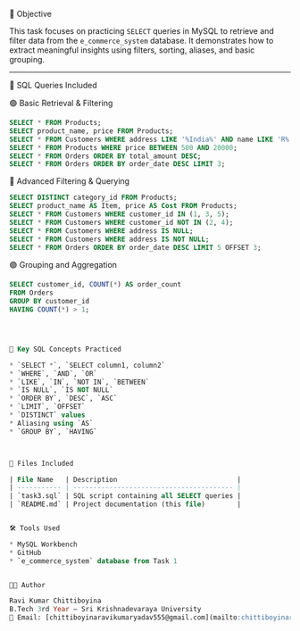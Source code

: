 📌 Objective

This task focuses on practicing `SELECT` queries in MySQL to retrieve and filter data from the `e_commerce_system` database. It demonstrates how to extract meaningful insights using filters, sorting, aliases, and basic grouping.

---

🧾 SQL Queries Included

🟢 Basic Retrieval & Filtering
```sql
SELECT * FROM Products;
SELECT product_name, price FROM Products;
SELECT * FROM Customers WHERE address LIKE '%India%' AND name LIKE 'R%';
SELECT * FROM Products WHERE price BETWEEN 500 AND 20000;
SELECT * FROM Orders ORDER BY total_amount DESC;
SELECT * FROM Orders ORDER BY order_date DESC LIMIT 3;
````

🔵 Advanced Filtering & Querying

```sql
SELECT DISTINCT category_id FROM Products;
SELECT product_name AS Item, price AS Cost FROM Products;
SELECT * FROM Customers WHERE customer_id IN (1, 3, 5);
SELECT * FROM Customers WHERE customer_id NOT IN (2, 4);
SELECT * FROM Customers WHERE address IS NULL;
SELECT * FROM Customers WHERE address IS NOT NULL;
SELECT * FROM Orders ORDER BY order_date DESC LIMIT 5 OFFSET 3;
```

🟣 Grouping and Aggregation

```sql
SELECT customer_id, COUNT(*) AS order_count
FROM Orders
GROUP BY customer_id
HAVING COUNT(*) > 1;




🧠 Key SQL Concepts Practiced

* `SELECT *`, `SELECT column1, column2`
* `WHERE`, `AND`, `OR`
* `LIKE`, `IN`, `NOT IN`, `BETWEEN`
* `IS NULL`, `IS NOT NULL`
* `ORDER BY`, `DESC`, `ASC`
* `LIMIT`, `OFFSET`
* `DISTINCT` values
* Aliasing using `AS`
* `GROUP BY`, `HAVING`



📂 Files Included

| File Name   | Description                              |
| ----------- | ---------------------------------------- |
| `task3.sql` | SQL script containing all SELECT queries |
| `README.md` | Project documentation (this file)        |


🛠 Tools Used

* MySQL Workbench
* GitHub
* `e_commerce_system` database from Task 1


👨‍💻 Author

Ravi Kumar Chittiboyina
B.Tech 3rd Year — Sri Krishnadevaraya University
📧 Email: [chittiboyinaravikumaryadav555@gmail.com](mailto:chittiboyinaravikumaryadav555@gmail.com)
